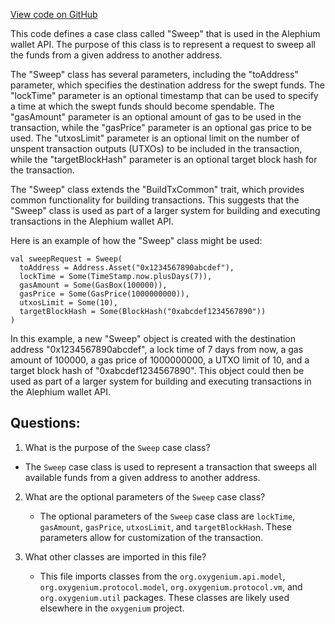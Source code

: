 [View code on GitHub](https://github.com/oxygenium/oxygenium/wallet/src/main/scala/org/oxygenium/wallet/api/model/Sweep.scala)

This code defines a case class called "Sweep" that is used in the Alephium wallet API. The purpose of this class is to represent a request to sweep all the funds from a given address to another address. 

The "Sweep" class has several parameters, including the "toAddress" parameter, which specifies the destination address for the swept funds. The "lockTime" parameter is an optional timestamp that can be used to specify a time at which the swept funds should become spendable. The "gasAmount" parameter is an optional amount of gas to be used in the transaction, while the "gasPrice" parameter is an optional gas price to be used. The "utxosLimit" parameter is an optional limit on the number of unspent transaction outputs (UTXOs) to be included in the transaction, while the "targetBlockHash" parameter is an optional target block hash for the transaction.

The "Sweep" class extends the "BuildTxCommon" trait, which provides common functionality for building transactions. This suggests that the "Sweep" class is used as part of a larger system for building and executing transactions in the Alephium wallet API.

Here is an example of how the "Sweep" class might be used:

```
val sweepRequest = Sweep(
  toAddress = Address.Asset("0x1234567890abcdef"),
  lockTime = Some(TimeStamp.now.plusDays(7)),
  gasAmount = Some(GasBox(100000)),
  gasPrice = Some(GasPrice(1000000000)),
  utxosLimit = Some(10),
  targetBlockHash = Some(BlockHash("0xabcdef1234567890"))
)
```

In this example, a new "Sweep" object is created with the destination address "0x1234567890abcdef", a lock time of 7 days from now, a gas amount of 100000, a gas price of 1000000000, a UTXO limit of 10, and a target block hash of "0xabcdef1234567890". This object could then be used as part of a larger system for building and executing transactions in the Alephium wallet API.
## Questions: 
 1. What is the purpose of the `Sweep` case class?
   - The `Sweep` case class is used to represent a transaction that sweeps all available funds from a given address to another address.

2. What are the optional parameters of the `Sweep` case class?
   - The optional parameters of the `Sweep` case class are `lockTime`, `gasAmount`, `gasPrice`, `utxosLimit`, and `targetBlockHash`. These parameters allow for customization of the transaction.

3. What other classes are imported in this file?
   - This file imports classes from the `org.oxygenium.api.model`, `org.oxygenium.protocol.model`, `org.oxygenium.protocol.vm`, and `org.oxygenium.util` packages. These classes are likely used elsewhere in the `oxygenium` project.